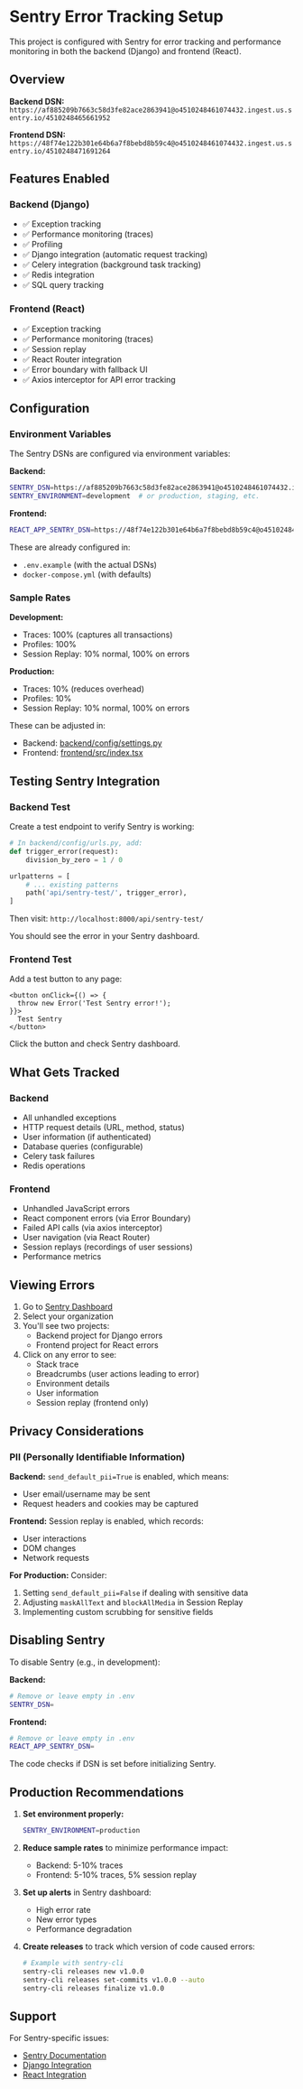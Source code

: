 # Sentry Error Tracking Setup

This project is configured with Sentry for error tracking and performance monitoring in both the backend (Django) and frontend (React).

## Overview

**Backend DSN:** `https://af885209b7663c58d3fe82ace2863941@o4510248461074432.ingest.us.sentry.io/4510248465661952`

**Frontend DSN:** `https://48f74e122b301e64b6a7f8bebd8b59c4@o4510248461074432.ingest.us.sentry.io/4510248471691264`

## Features Enabled

### Backend (Django)
- ✅ Exception tracking
- ✅ Performance monitoring (traces)
- ✅ Profiling
- ✅ Django integration (automatic request tracking)
- ✅ Celery integration (background task tracking)
- ✅ Redis integration
- ✅ SQL query tracking

### Frontend (React)
- ✅ Exception tracking
- ✅ Performance monitoring (traces)
- ✅ Session replay
- ✅ React Router integration
- ✅ Error boundary with fallback UI
- ✅ Axios interceptor for API error tracking

## Configuration

### Environment Variables

The Sentry DSNs are configured via environment variables:

**Backend:**
```bash
SENTRY_DSN=https://af885209b7663c58d3fe82ace2863941@o4510248461074432.ingest.us.sentry.io/4510248465661952
SENTRY_ENVIRONMENT=development  # or production, staging, etc.
```

**Frontend:**
```bash
REACT_APP_SENTRY_DSN=https://48f74e122b301e64b6a7f8bebd8b59c4@o4510248461074432.ingest.us.sentry.io/4510248471691264
```

These are already configured in:
- `.env.example` (with the actual DSNs)
- `docker-compose.yml` (with defaults)

### Sample Rates

**Development:**
- Traces: 100% (captures all transactions)
- Profiles: 100%
- Session Replay: 10% normal, 100% on errors

**Production:**
- Traces: 10% (reduces overhead)
- Profiles: 10%
- Session Replay: 10% normal, 100% on errors

These can be adjusted in:
- Backend: [backend/config/settings.py](backend/config/settings.py#L171)
- Frontend: [frontend/src/index.tsx](frontend/src/index.tsx#L24)

## Testing Sentry Integration

### Backend Test

Create a test endpoint to verify Sentry is working:

```python
# In backend/config/urls.py, add:
def trigger_error(request):
    division_by_zero = 1 / 0

urlpatterns = [
    # ... existing patterns
    path('api/sentry-test/', trigger_error),
]
```

Then visit: `http://localhost:8000/api/sentry-test/`

You should see the error in your Sentry dashboard.

### Frontend Test

Add a test button to any page:

```tsx
<button onClick={() => {
  throw new Error('Test Sentry error!');
}}>
  Test Sentry
</button>
```

Click the button and check Sentry dashboard.

## What Gets Tracked

### Backend
- All unhandled exceptions
- HTTP request details (URL, method, status)
- User information (if authenticated)
- Database queries (configurable)
- Celery task failures
- Redis operations

### Frontend
- Unhandled JavaScript errors
- React component errors (via Error Boundary)
- Failed API calls (via axios interceptor)
- User navigation (via React Router)
- Session replays (recordings of user sessions)
- Performance metrics

## Viewing Errors

1. Go to [Sentry Dashboard](https://sentry.io/)
2. Select your organization
3. You'll see two projects:
   - Backend project for Django errors
   - Frontend project for React errors
4. Click on any error to see:
   - Stack trace
   - Breadcrumbs (user actions leading to error)
   - Environment details
   - User information
   - Session replay (frontend only)

## Privacy Considerations

### PII (Personally Identifiable Information)

**Backend:** `send_default_pii=True` is enabled, which means:
- User email/username may be sent
- Request headers and cookies may be captured

**Frontend:** Session replay is enabled, which records:
- User interactions
- DOM changes
- Network requests

**For Production:**
Consider:
1. Setting `send_default_pii=False` if dealing with sensitive data
2. Adjusting `maskAllText` and `blockAllMedia` in Session Replay
3. Implementing custom scrubbing for sensitive fields

## Disabling Sentry

To disable Sentry (e.g., in development):

**Backend:**
```bash
# Remove or leave empty in .env
SENTRY_DSN=
```

**Frontend:**
```bash
# Remove or leave empty in .env
REACT_APP_SENTRY_DSN=
```

The code checks if DSN is set before initializing Sentry.

## Production Recommendations

1. **Set environment properly:**
   ```bash
   SENTRY_ENVIRONMENT=production
   ```

2. **Reduce sample rates** to minimize performance impact:
   - Backend: 5-10% traces
   - Frontend: 5-10% traces, 5% session replay

3. **Set up alerts** in Sentry dashboard:
   - High error rate
   - New error types
   - Performance degradation

4. **Create releases** to track which version of code caused errors:
   ```bash
   # Example with sentry-cli
   sentry-cli releases new v1.0.0
   sentry-cli releases set-commits v1.0.0 --auto
   sentry-cli releases finalize v1.0.0
   ```

## Support

For Sentry-specific issues:
- [Sentry Documentation](https://docs.sentry.io/)
- [Django Integration](https://docs.sentry.io/platforms/python/guides/django/)
- [React Integration](https://docs.sentry.io/platforms/javascript/guides/react/)
